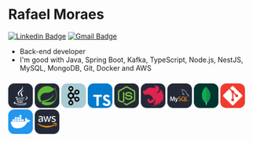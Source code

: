 # Rafael Moraes

[![Linkedin Badge](https://img.shields.io/badge/-LinkedIn-blue?style=flat-square&logo=Linkedin&logoColor=white)](https://www.linkedin.com/in/rafaelmoraes03/)
[![Gmail Badge](https://img.shields.io/badge/-Gmail-red?style=flat-square&logo=Gmail&logoColor=white)](mailto:rafaelsm003@gmail.com)

- Back-end developer 
- I'm good with Java, Spring Boot, Kafka, TypeScript, Node.js, NestJS, MySQL, MongoDB, Git, Docker and AWS
  ###
<img src="https://github.com/tandpfun/skill-icons/raw/main/icons/Java-Dark.svg" height="50" /> <img src="https://github.com/tandpfun/skill-icons/raw/main/icons/Spring-Dark.svg" height="50" /> <img src="https://github.com/tandpfun/skill-icons/raw/main/icons/Kafka.svg" height="50" /> <img src="https://github.com/tandpfun/skill-icons/raw/main/icons/TypeScript.svg" height="50" /> <img src="https://github.com/tandpfun/skill-icons/raw/main/icons/NodeJS-Dark.svg" height="50" /> <img src="https://github.com/tandpfun/skill-icons/raw/main/icons/NestJS-Dark.svg" height="50" /> <img src="https://github.com/tandpfun/skill-icons/raw/main/icons/MySQL-Dark.svg" height="50" /> <img src="https://github.com/tandpfun/skill-icons/raw/main/icons/MongoDB.svg" height="50" /> <img src="https://github.com/tandpfun/skill-icons/raw/main/icons/Git.svg" height="50" /> <img src="https://github.com/tandpfun/skill-icons/raw/main/icons/Docker.svg" height="50" /> <img src="https://github.com/tandpfun/skill-icons/raw/main/icons/AWS-Dark.svg" height="50" />

